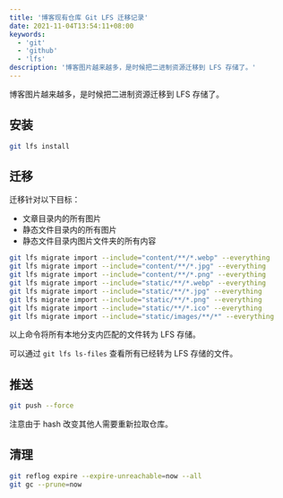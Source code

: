 ```yaml
---
title: '博客现有仓库 Git LFS 迁移记录'
date: 2021-11-04T13:54:11+08:00
keywords:
  - 'git'
  - 'github'
  - 'lfs'
description: '博客图片越来越多，是时候把二进制资源迁移到 LFS 存储了。'
---
```


博客图片越来越多，是时候把二进制资源迁移到 LFS 存储了。

<!--more-->

## 安装

```bash
git lfs install
```

## 迁移

迁移针对以下目标：

- 文章目录内的所有图片
- 静态文件目录内的所有图片
- 静态文件目录内图片文件夹的所有内容

```bash
git lfs migrate import --include="content/**/*.webp" --everything
git lfs migrate import --include="content/**/*.jpg" --everything
git lfs migrate import --include="content/**/*.png" --everything
git lfs migrate import --include="static/**/*.webp" --everything
git lfs migrate import --include="static/**/*.jpg" --everything
git lfs migrate import --include="static/**/*.png" --everything
git lfs migrate import --include="static/**/*.ico" --everything
git lfs migrate import --include="static/images/**/*" --everything
```

以上命令将所有本地分支内匹配的文件转为 LFS 存储。

可以通过 `git lfs ls-files` 查看所有已经转为 LFS 存储的文件。

## 推送

```bash
git push --force
```

注意由于 hash 改变其他人需要重新拉取仓库。

## 清理

```bash
git reflog expire --expire-unreachable=now --all
git gc --prune=now
```
